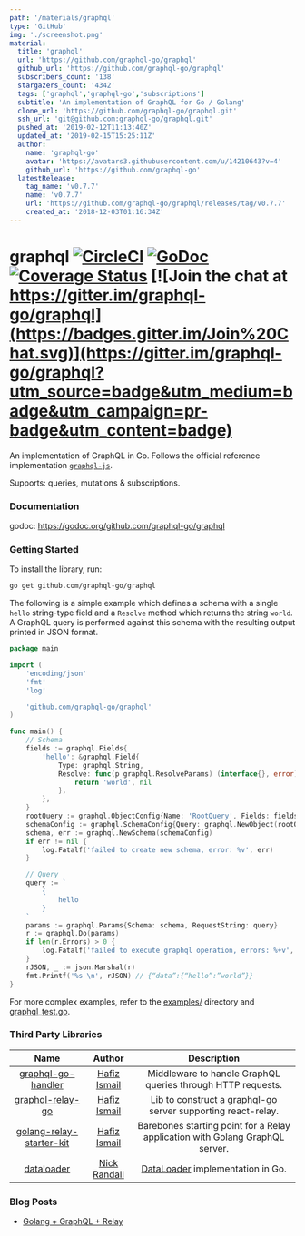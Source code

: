 ```yaml
---
path: '/materials/graphql'
type: 'GitHub'
img: './screenshot.png'
material:
  title: 'graphql'
  url: 'https://github.com/graphql-go/graphql'
  github_url: 'https://github.com/graphql-go/graphql'
  subscribers_count: '138'
  stargazers_count: '4342'
  tags: ['graphql','graphql-go','subscriptions']
  subtitle: 'An implementation of GraphQL for Go / Golang'
  clone_url: 'https://github.com/graphql-go/graphql.git'
  ssh_url: 'git@github.com:graphql-go/graphql.git'
  pushed_at: '2019-02-12T11:13:40Z'
  updated_at: '2019-02-15T15:25:11Z'
  author:
    name: 'graphql-go'
    avatar: 'https://avatars3.githubusercontent.com/u/14210643?v=4'
    github_url: 'https://github.com/graphql-go'
  latestRelease:
    tag_name: 'v0.7.7'
    name: 'v0.7.7'
    url: 'https://github.com/graphql-go/graphql/releases/tag/v0.7.7'
    created_at: '2018-12-03T01:16:34Z'
---
```

# graphql [![CircleCI](https://circleci.com/gh/graphql-go/graphql/tree/master.svg?style=svg)](https://circleci.com/gh/graphql-go/graphql/tree/master) [![GoDoc](https://godoc.org/graphql.co/graphql?status.svg)](https://godoc.org/github.com/graphql-go/graphql) [![Coverage Status](https://coveralls.io/repos/github/graphql-go/graphql/badge.svg?branch=master)](https://coveralls.io/github/graphql-go/graphql?branch=master) [![Join the chat at https://gitter.im/graphql-go/graphql](https://badges.gitter.im/Join%20Chat.svg)](https://gitter.im/graphql-go/graphql?utm_source=badge&utm_medium=badge&utm_campaign=pr-badge&utm_content=badge)

An implementation of GraphQL in Go. Follows the official reference implementation [`graphql-js`](https://github.com/graphql/graphql-js).

Supports: queries, mutations & subscriptions.

### Documentation

godoc: https://godoc.org/github.com/graphql-go/graphql

### Getting Started

To install the library, run:
```bash
go get github.com/graphql-go/graphql
```

The following is a simple example which defines a schema with a single `hello` string-type field and a `Resolve` method which returns the string `world`. A GraphQL query is performed against this schema with the resulting output printed in JSON format.

```go
package main

import (
	'encoding/json'
	'fmt'
	'log'

	'github.com/graphql-go/graphql'
)

func main() {
	// Schema
	fields := graphql.Fields{
		'hello': &graphql.Field{
			Type: graphql.String,
			Resolve: func(p graphql.ResolveParams) (interface{}, error) {
				return 'world', nil
			},
		},
	}
	rootQuery := graphql.ObjectConfig{Name: 'RootQuery', Fields: fields}
	schemaConfig := graphql.SchemaConfig{Query: graphql.NewObject(rootQuery)}
	schema, err := graphql.NewSchema(schemaConfig)
	if err != nil {
		log.Fatalf('failed to create new schema, error: %v', err)
	}

	// Query
	query := `
		{
			hello
		}
	`
	params := graphql.Params{Schema: schema, RequestString: query}
	r := graphql.Do(params)
	if len(r.Errors) > 0 {
		log.Fatalf('failed to execute graphql operation, errors: %+v', r.Errors)
	}
	rJSON, _ := json.Marshal(r)
	fmt.Printf('%s \n', rJSON) // {“data”:{“hello”:”world”}}
}
```
For more complex examples, refer to the [examples/](https://github.com/graphql-go/graphql/tree/master/examples/) directory and [graphql_test.go](https://github.com/graphql-go/graphql/blob/master/graphql_test.go).

### Third Party Libraries
| Name          | Author        | Description  |
|:-------------:|:-------------:|:------------:|
| [graphql-go-handler](https://github.com/graphql-go/graphql-go-handler) | [Hafiz Ismail](https://github.com/sogko) | Middleware to handle GraphQL queries through HTTP requests. |
| [graphql-relay-go](https://github.com/graphql-go/graphql-relay-go) | [Hafiz Ismail](https://github.com/sogko) | Lib to construct a graphql-go server supporting react-relay. |
| [golang-relay-starter-kit](https://github.com/sogko/golang-relay-starter-kit) | [Hafiz Ismail](https://github.com/sogko) | Barebones starting point for a Relay application with Golang GraphQL server. |
| [dataloader](https://github.com/nicksrandall/dataloader) | [Nick Randall](https://github.com/nicksrandall) | [DataLoader](https://github.com/facebook/dataloader) implementation in Go. |

### Blog Posts
- [Golang + GraphQL + Relay](http://wehavefaces.net/)

